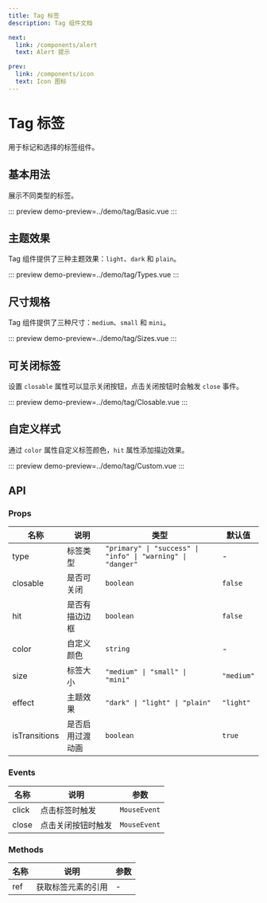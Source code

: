 ```yaml
---
title: Tag 标签
description: Tag 组件文档

next:
  link: /components/alert
  text: Alert 提示

prev:
  link: /components/icon
  text: Icon 图标
---
```

# Tag 标签

用于标记和选择的标签组件。

## 基本用法

展示不同类型的标签。

::: preview
demo-preview=../demo/tag/Basic.vue
:::

## 主题效果

Tag 组件提供了三种主题效果：`light`、`dark` 和 `plain`。

::: preview
demo-preview=../demo/tag/Types.vue
:::

## 尺寸规格

Tag 组件提供了三种尺寸：`medium`、`small` 和 `mini`。

::: preview
demo-preview=../demo/tag/Sizes.vue
:::

## 可关闭标签

设置 `closable` 属性可以显示关闭按钮，点击关闭按钮时会触发 `close` 事件。

::: preview
demo-preview=../demo/tag/Closable.vue
:::

## 自定义样式

通过 `color` 属性自定义标签颜色，`hit` 属性添加描边效果。

::: preview
demo-preview=../demo/tag/Custom.vue
:::

## API

### Props

| 名称 | 说明 | 类型 | 默认值 |
|------|------|------|-------|
| type | 标签类型 | `"primary" \| "success" \| "info" \| "warning" \| "danger"` | - |
| closable | 是否可关闭 | `boolean` | `false` |
| hit | 是否有描边边框 | `boolean` | `false` |
| color | 自定义颜色 | `string` | - |
| size | 标签大小 | `"medium" \| "small" \| "mini"` | `"medium"` |
| effect | 主题效果 | `"dark" \| "light" \| "plain"` | `"light"` |
| isTransitions | 是否启用过渡动画 | `boolean` | `true` |

### Events

| 名称 | 说明 | 参数 |
|------|------|------|
| click | 点击标签时触发 | `MouseEvent` |
| close | 点击关闭按钮时触发 | `MouseEvent` |

### Methods

| 名称 | 说明 | 参数 |
|------|------|------|
| ref | 获取标签元素的引用 | - | |